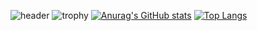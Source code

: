 ![header](https://capsule-render.vercel.app/api?type=waving&text=Hello&color=auto)
![trophy](https://github-profile-trophy.vercel.app/?username=wavgado&theme=darkhub)
[![Anurag's GitHub stats](https://github-readme-stats.vercel.app/api?username=wavgado&theme=dark&count_private=true)](https://github.com/anuraghazra/github-readme-stats)
[![Top Langs](https://github-readme-stats.vercel.app/api/top-langs/?username=wavgado&theme=dark&count_private=true)](https://github.com/anuraghazra/github-readme-stats)
